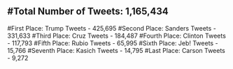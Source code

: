 #Total Number of Tweets: 1,165,434 
---
#First Place: Trump Tweets - 425,695
#Second Place: Sanders Tweets - 331,633
#Third Place: Cruz Tweets - 184,487
#Fourth Place: Clinton Tweets - 117,793
#Fifth Place: Rubio Tweets - 65,995
#Sixth Place: Jeb! Tweets - 15,766
#Seventh Place: Kasich Tweets - 14,795
#Last Place: Carson Tweets - 9,272
